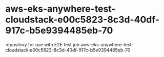 # aws-eks-anywhere-test-cloudstack-e00c5823-8c3d-40df-917c-b5e9394485eb-70
repository for use with E2E test job aws-eks-anywhere-test-cloudstack:e00c5823-8c3d-40df-917c-b5e9394485eb-70
